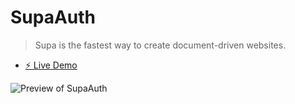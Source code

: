 # SupaAuth

> Supa is the fastest way to create document-driven websites.

- [⚡️ Live Demo](https://supaauth.netlify.app/)

![Preview of SupaAuth](https://raw.githubusercontent.com/zackha/supaAuth/main/readme.png)

